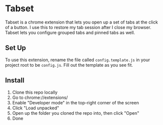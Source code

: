 # Tabset

Tabset is a chrome extension that lets you open up a set of tabs at the click of a button.
I use this to restore my tab session after I close my browser.
Tabset lets you configure grouped tabs and pinned tabs as well.

## Set Up

To use this extension, rename the file called `config.template.js` in your project root to be `config.js`.
Fill out the template as you see fit.

## Install

1. Clone this repo locally
2. Go to chrome://extensions/
3. Enable "Developer mode" in the top-right corner of the screen
4. Click "Load unpacked"
5. Open up the folder you cloned the repo into, then click "Open"
6. Done
